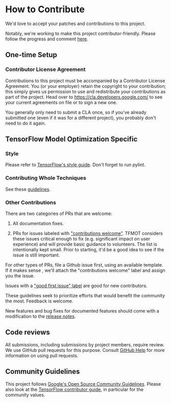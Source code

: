 # How to Contribute

We'd love to accept your patches and contributions to this project.

Notably, we're working to make this project contributor-friendly. Please follow the
progress and comment [here](https://github.com/tensorflow/model-optimization/issues/131).

## One-time Setup

### Contributor License Agreement

Contributions to this project must be accompanied by a Contributor License
Agreement. You (or your employer) retain the copyright to your contribution;
this simply gives us permission to use and redistribute your contributions as
part of the project. Head over to <https://cla.developers.google.com/> to see
your current agreements on file or to sign a new one.

You generally only need to submit a CLA once, so if you've already submitted one
(even if it was for a different project), you probably don't need to do it
again.

## TensorFlow Model Optimization Specific

### Style
Please refer to [TensorFlow's style guide](https://www.tensorflow.org/community/contribute/code_style). Don't forget to run pylint.

### Contributing Whole Techniques

See these [guidelines](CONTRIBUTING_TECHNIQUE.md).

### Other Contributions

There are two categories of PRs that are welcome:

1. All documentation fixes.

2. PRs for issues labeled with ["contributions welcome"](https://github.com/tensorflow/model-optimization/issues?q=is%3Aissue+is%3Aopen+label%3A%22contributions+welcome%22).
TFMOT considers these issues critical enough to fix (e.g. significant impact on user experience) and will provide basic guidance to volunteers. The list
is intentionally kept small. Prior to starting, it'd be a good idea to see if the issue is still important.

For other types of PRs, file a Github issue first, using an available template. If it makes sense
, we'll attach the "contributions welcome" label and assign you the issue.

Issues with a ["good first issue" label](https://github.com/tensorflow/model-optimization/issues?utf8=%E2%9C%93&q=is%3Aopen+label%3A%22contributions+welcome%22+label%3A%22good+first+issue%22+)
are good for new contributors.

These guidelines seek to prioritize efforts that would benefit the community the most.
Feedback is welcome.


New features and bug fixes for documented features should come with a
modification to the [release notes](RELEASE.md).

## Code reviews

All submissions, including submissions by project members, require review. We
use GitHub pull requests for this purpose. Consult
[GitHub Help](https://help.github.com/articles/about-pull-requests/) for more
information on using pull requests.

## Community Guidelines

This project follows [Google's Open Source Community
Guidelines](https://opensource.google.com/conduct/). Please also
look at the [TensorFlow contributor
guide](https://www.tensorflow.org/community/contribute), in particular for the
community values.
